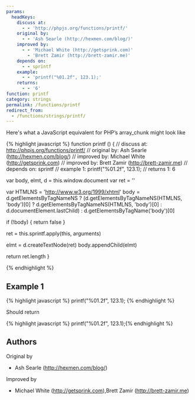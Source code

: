 ```yaml
---
params:
  headKeys:
    discuss at:
      - - 'http://phpjs.org/functions/printf/'
    original by:
      - - 'Ash Searle (http://hexmen.com/blog/)'
    improved by:
      - - 'Michael White (http://getsprink.com)'
        - 'Brett Zamir (http://brett-zamir.me)'
    depends on:
      - - sprintf
    example:
      - - 'printf("%01.2f", 123.1);'
    returns:
      - - '6'
function: printf
category: strings
permalink: /functions/printf
redirect_from:
  - /functions/strings/printf/
---
```


<!-- WARNING! This file is auto generated by `npm run web:inject`, do not edit by hand -->

Here's what a JavaScript equivalent for PHP’s array_chunk might look like

{% highlight javascript %}
function printf () {
  //  discuss at: http://phpjs.org/functions/printf/
  // original by: Ash Searle (http://hexmen.com/blog/)
  // improved by: Michael White (http://getsprink.com)
  // improved by: Brett Zamir (http://brett-zamir.me)
  //  depends on: sprintf
  //   example 1: printf("%01.2f", 123.1);
  //   returns 1: 6

  var body, elmt, d = this.window.document
  var ret = ''

  var HTMLNS = 'http://www.w3.org/1999/xhtml'
  body = d.getElementsByTagNameNS ? (d.getElementsByTagNameNS(HTMLNS, 'body')[0] ? d.getElementsByTagNameNS(HTMLNS,
    'body')[0] : d.documentElement.lastChild) : d.getElementsByTagName('body')[0]

  if (!body) {
    return false
  }

  ret = this.sprintf.apply(this, arguments)

  elmt = d.createTextNode(ret)
  body.appendChild(elmt)

  return ret.length
}

{% endhighlight %}

## Example 1

{% highlight javascript %}
printf("%01.2f", 123.1);
{% endhighlight %}

Should return

{% highlight javascript %}
printf("%01.2f", 123.1);{% endhighlight %}


## Authors


Original by

- Ash Searle (http://hexmen.com/blog/)


Improved by

- Michael White (http://getsprink.com),Brett Zamir (http://brett-zamir.me)

